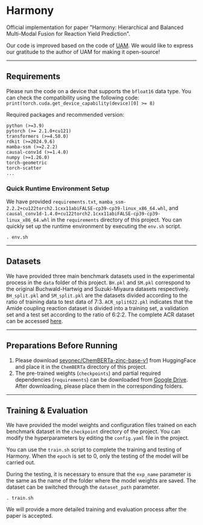 # Harmony
Official implementation for paper "Harmony: Hierarchical and Balanced Multi-Modal Fusion for Reaction Yield Prediction".

Our code is improved based on the code of [UAM](https://github.com/The-Real-JerryChen/reaction_yield_prediction). We would like to express our gratitude to the author of UAM for making it open-source!

---
## Requirements

Please run the code on a device that supports the `bfloat16` data type. You can check the compatibility using the following code:
`print(torch.cuda.get_device_capability(device)[0] >= 8)`

Required packages and recommended version:

```
python (>=3.9)
pytorch (>= 2.1.0+cu121)
transformers (>=4.50.0)
rdkit (>=2024.9.6)
mamba-ssm (>=2.2.2)
causal-conv1d (>=1.4.0)
numpy (>=1.26.0)
torch-geometric
torch-scatter
...
```

### Quick Runtime Environment Setup 
We have provided `requirements.txt`, `mamba_ssm-2.2.2+cu122torch2.1cxx11abiFALSE-cp39-cp39-linux_x86_64.whl`, and `causal_conv1d-1.4.0+cu122torch2.1cxx11abiFALSE-cp39-cp39-linux_x86_64.whl` in the `requirements` directory of this project. You can quickly set up the runtime environment by executing the `env.sh` script.

```
. env.sh
```

---
## Datasets

We have provided three main benchmark datasets used in the experimental process in the `data` folder
of this project. `BH.pkl` and `SM.pkl` correspond to the original 
Buchwald-Hartwig and Suzuki-Miyaura datasets respectively.
`BH_split.pkl` and `SM_split.pkl` are the datasets divided according 
to the ratio of training data to test data of 7:3. 
`ACR_split622.pkl` indicates that the Amide coupling reaction dataset
is divided into a training set, a validation set and a test set according to
the ratio of 6:2:2. The complete ACR dataset can be accessed [here](https://pubs.rsc.org/en/content/articlehtml/2023/sc/d3sc03902a).

---
## Preparations Before Running
1. Please download [seyonec/ChemBERTa-zinc-base-v1](https://huggingface.co/seyonec/ChemBERTa-zinc-base-v1) 
from HuggingFace and place it in the `ChemBERTa` directory of this project.
2. The pre-trained weights (`checkpoints`) and partial required dependencies (`requirements`) 
can be downloaded from [Google Drive](https://drive.google.com/drive/folders/1uWcz-SB0SigH7W3lgadXKSYlGLwhavS0?usp=sharing).
 After downloading, please place them in the corresponding folders.


---
## Training & Evaluation

We have provided the model weights and configuration files trained on each benchmark dataset
in the `checkpoint` directory of the project. You can modify the hyperparameters
by editing the `config.yaml` file in the project.

You can use the `train.sh` script to complete the training and testing 
of Harmony. When the `epoch` is set to 0, only the testing of the model
will be carried out. 

During the testing, it is necessary to ensure that the `exp_name` parameter
is the same as the name of the folder where the model weights are saved.
The dataset can be switched through the `dataset_path` parameter.

```
. train.sh
```

We will provide a more detailed training and evaluation process after the paper is accepted.

[//]: # (## References)

[//]: # (If you find this repository useful in your research, please cite the following paper:)

[//]: # (```)

[//]: # (@inproceedings{chen2024uncertainty,)

[//]: # (  title={Uncertainty-Aware Yield Prediction with Multimodal Molecular Features},)

[//]: # (  author={Chen, Jiayuan and Guo, Kehan and Liu, Zhen and Isayev, Olexandr and Zhang, Xiangliang},)

[//]: # (  booktitle={Proceedings of the AAAI Conference on Artificial Intelligence},)

[//]: # (  year={2024})

[//]: # (})

[//]: # (```)
